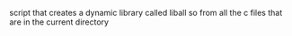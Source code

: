 script that creates a dynamic library called liball so from all the c files that are in the current directory
